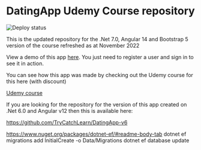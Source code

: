 # DatingApp Udemy Course repository

![Deploy status](https://github.com/trycatchlearn/DatingApp/actions/workflows/docker-push.yml/badge.svg)

This is the updated repository for the .Net 7.0, Angular 14 and Bootstrap 5 version of the course refreshed as at November 2022

View a demo of this app [here](https://da-course.fly.dev).   You just need to register a user and sign in to see it in action.  

You can see how this app was made by checking out the Udemy course for this here (with discount)

[Udemy course](https://www.udemy.com/course/build-an-app-with-aspnet-core-and-angular-from-scratch/?couponCode=DAGITHUB7)

If you are looking for the repository for the version of this app created on .Net 6.0 and Angular v12 then this is available here:

https://github.com/TryCatchLearn/DatingApp-v6

https://www.nuget.org/packages/dotnet-ef/#readme-body-tab
dotnet ef migrations add InitialCreate -o Data/Migrations
dotnet ef database update
